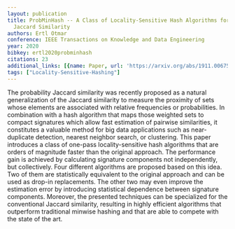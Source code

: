 ```yaml
---
layout: publication
title: ProbMinHash -- A Class of Locality-Sensitive Hash Algorithms for the (Probability)
  Jaccard Similarity
authors: Ertl Otmar
conference: IEEE Transactions on Knowledge and Data Engineering
year: 2020
bibkey: ertl2020probminhash
citations: 23
additional_links: [{name: Paper, url: 'https://arxiv.org/abs/1911.00675'}]
tags: ["Locality-Sensitive-Hashing"]
---
```

The probability Jaccard similarity was recently proposed as a natural
generalization of the Jaccard similarity to measure the proximity of sets whose
elements are associated with relative frequencies or probabilities. In
combination with a hash algorithm that maps those weighted sets to compact
signatures which allow fast estimation of pairwise similarities, it constitutes
a valuable method for big data applications such as near-duplicate detection,
nearest neighbor search, or clustering. This paper introduces a class of
one-pass locality-sensitive hash algorithms that are orders of magnitude faster
than the original approach. The performance gain is achieved by calculating
signature components not independently, but collectively. Four different
algorithms are proposed based on this idea. Two of them are statistically
equivalent to the original approach and can be used as drop-in replacements.
The other two may even improve the estimation error by introducing statistical
dependence between signature components. Moreover, the presented techniques can
be specialized for the conventional Jaccard similarity, resulting in highly
efficient algorithms that outperform traditional minwise hashing and that are
able to compete with the state of the art.